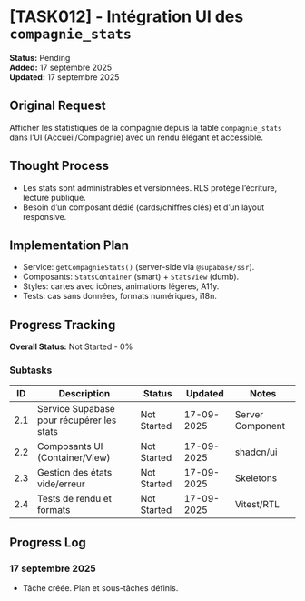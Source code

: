 # [TASK012] - Intégration UI des `compagnie_stats`

**Status:** Pending  
**Added:** 17 septembre 2025  
**Updated:** 17 septembre 2025

## Original Request
Afficher les statistiques de la compagnie depuis la table `compagnie_stats` dans l’UI (Accueil/Compagnie) avec un rendu élégant et accessible.

## Thought Process
- Les stats sont administrables et versionnées. RLS protège l’écriture, lecture publique.
- Besoin d’un composant dédié (cards/chiffres clés) et d’un layout responsive.

## Implementation Plan
- Service: `getCompagnieStats()` (server-side via `@supabase/ssr`).
- Composants: `StatsContainer` (smart) + `StatsView` (dumb).
- Styles: cartes avec icônes, animations légères, A11y.
- Tests: cas sans données, formats numériques, i18n.

## Progress Tracking

**Overall Status:** Not Started - 0%

### Subtasks
| ID | Description | Status | Updated | Notes |
|----|-------------|--------|---------|-------|
| 2.1 | Service Supabase pour récupérer les stats | Not Started | 17-09-2025 | Server Component |
| 2.2 | Composants UI (Container/View) | Not Started | 17-09-2025 | shadcn/ui |
| 2.3 | Gestion des états vide/erreur | Not Started | 17-09-2025 | Skeletons |
| 2.4 | Tests de rendu et formats | Not Started | 17-09-2025 | Vitest/RTL |

## Progress Log
### 17 septembre 2025
- Tâche créée. Plan et sous-tâches définis.
